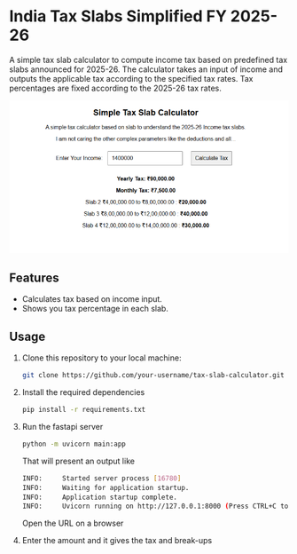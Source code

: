 # India Tax Slabs Simplified FY 2025-26

A simple tax slab calculator to compute income tax based on predefined tax slabs announced for 2025-26. The calculator takes an input of income and outputs the applicable tax according to the specified tax rates. Tax percentages are fixed according to the 2025-26 tax rates.

![Simple Tax Slab Calculator](https://raw.githubusercontent.com/nizamial09/india-tax-slab-simplified/refs/heads/main/templates/stc_img.png)


## Features
- Calculates tax based on income input.
- Shows you tax percentage in each slab.

## Usage
1. Clone this repository to your local machine:
   ```bash
   git clone https://github.com/your-username/tax-slab-calculator.git

2. Install the required dependencies
    ```bash
    pip install -r requirements.txt

3. Run the fastapi server
    ```bash
    python -m uvicorn main:app
    ```

    That will present an output like
    ```bash
    INFO:     Started server process [16780]
    INFO:     Waiting for application startup.
    INFO:     Application startup complete.
    INFO:     Uvicorn running on http://127.0.0.1:8000 (Press CTRL+C to quit)
    ```

    Open the URL on a browser

4. Enter the amount and it gives the tax and break-ups
